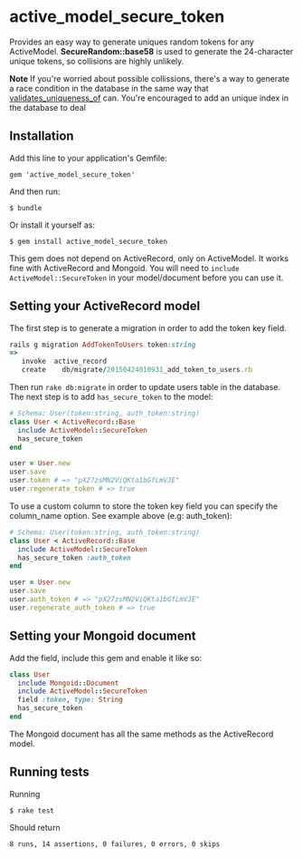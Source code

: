 # active_model_secure_token

Provides an easy way to generate uniques random tokens for any ActiveModel. **SecureRandom::base58** is used to generate the 24-character unique tokens, so collisions are highly unlikely.

**Note** If you're worried about possible collissions, there's a way to generate a race condition in the database in the same way that [validates_uniqueness_of](http://api.rubyonrails.org/classes/ActiveRecord/Validations/ClassMethods.html) can. You're encouraged to add an unique index in the database to deal

## Installation

Add this line to your application's Gemfile:

    gem 'active_model_secure_token'

And then run:

    $ bundle

Or install it yourself as:

    $ gem install active_model_secure_token

This gem does not depend on ActiveRecord, only on ActiveModel. It works fine with ActiveRecord and Mongoid. You will need to `include ActiveModel::SecureToken` in your model/document before you can use it.

## Setting your ActiveRecord model

The first step is to generate a migration in order to add the token key field.

```ruby
rails g migration AddTokenToUsers token:string
=>
   invoke  active_record
   create    db/migrate/20150424010931_add_token_to_users.rb
```

Then run `rake db:migrate` in order to update users table in the database. The next step is to add `has_secure_token`
 to the model:
```ruby
# Schema: User(token:string, auth_token:string)
class User < ActiveRecord::Base
  include ActiveModel::SecureToken
  has_secure_token
end

user = User.new
user.save
user.token # => "pX27zsMN2ViQKta1bGfLmVJE"
user.regenerate_token # => true
```

To use a custom column to store the token key field you can specify the column_name option. See example above (e.g: auth_token):

```ruby
# Schema: User(token:string, auth_token:string)
class User < ActiveRecord::Base
  include ActiveModel::SecureToken
  has_secure_token :auth_token
end

user = User.new
user.save
user.auth_token # => "pX27zsMN2ViQKta1bGfLmVJE"
user.regenerate_auth_token # => true
```

## Setting your Mongoid document

Add the field, include this gem and enable it like so:

```ruby
class User
  include Mongoid::Document
  include ActiveModel::SecureToken
  field :token, type: String
  has_secure_token
end
```

The Mongoid document has all the same methods as the ActiveRecord model.

## Running tests

Running

```shell
$ rake test
```

Should return

```shell
8 runs, 14 assertions, 0 failures, 0 errors, 0 skips
```
